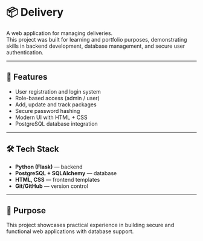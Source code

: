 # 📦 Delivery

A web application for managing deliveries.  
This project was built for learning and portfolio purposes, demonstrating skills in backend development, database management, and secure user authentication.

---

## 🚀 Features
- User registration and login system  
- Role-based access (admin / user)  
- Add, update and track packages  
- Secure password hashing  
- Modern UI with HTML + CSS  
- PostgreSQL database integration  

---

## 🛠 Tech Stack
- **Python (Flask)** — backend  
- **PostgreSQL + SQLAlchemy** — database  
- **HTML, CSS** — frontend templates  
- **Git/GitHub** — version control  

---

## 🎯 Purpose
This project showcases practical experience in building secure and functional web applications with database support.
